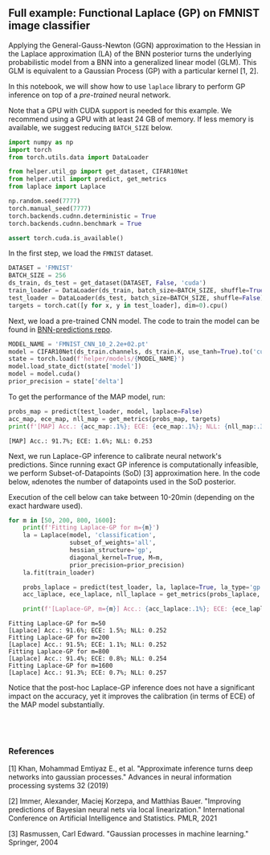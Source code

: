 ## Full example: Functional Laplace (GP) on FMNIST image classifier
Applying the General-Gauss-Newton (GGN) approximation to the Hessian in the Laplace approximation (LA) of the BNN posterior
turns the underlying probabilistic model from a BNN into a generalized linear model (GLM).
This GLM is equivalent to a Gaussian Process (GP) with a particular kernel [1, 2]. 

In this notebook, we will show how to use `laplace` library to perform GP inference on top of a *pre-trained* neural network.

Note that a GPU with CUDA support is needed for this example. We recommend using a GPU with at least 24 GB of memory. If less memory is available, we suggest reducing `BATCH_SIZE` below.
``` python
import numpy as np
import torch
from torch.utils.data import DataLoader

from helper.util_gp import get_dataset, CIFAR10Net
from helper.util import predict, get_metrics
from laplace import Laplace

np.random.seed(7777)
torch.manual_seed(7777)
torch.backends.cudnn.deterministic = True
torch.backends.cudnn.benchmark = True
```

``` python
assert torch.cuda.is_available()
```
In the first step, we load the `FMNIST` dataset.
``` python
DATASET = 'FMNIST'
BATCH_SIZE = 256
ds_train, ds_test = get_dataset(DATASET, False, 'cuda')
train_loader = DataLoader(ds_train, batch_size=BATCH_SIZE, shuffle=True)
test_loader = DataLoader(ds_test, batch_size=BATCH_SIZE, shuffle=False)
targets = torch.cat([y for x, y in test_loader], dim=0).cpu()
```
Next, we load a pre-trained CNN model. The code to train the model can be found in [BNN-predictions repo](https://github.com/AlexImmer/BNN-predictions).
``` python
MODEL_NAME = 'FMNIST_CNN_10_2.2e+02.pt'
model = CIFAR10Net(ds_train.channels, ds_train.K, use_tanh=True).to('cuda')
state = torch.load(f'helper/models/{MODEL_NAME}')
model.load_state_dict(state['model'])
model = model.cuda()
prior_precision = state['delta']
```
To get the performance of the MAP model, run:
``` python
probs_map = predict(test_loader, model, laplace=False)
acc_map, ece_map, nll_map = get_metrics(probs_map, targets)
print(f'[MAP] Acc.: {acc_map:.1%}; ECE: {ece_map:.1%}; NLL: {nll_map:.3}')
```
```
[MAP] Acc.: 91.7%; ECE: 1.6%; NLL: 0.253
```

Next, we run Laplace-GP inference to calibrate neural network's predictions. Since running exact GP inference is computationally infeasible, we perform Subset-of-Datapoints (SoD) [3] approximation here. In the code below, `m`denotes the number of datapoints used in the SoD posterior. 

Execution of the cell below can take between 10-20min (depending on the exact hardware used).

``` python
for m in [50, 200, 800, 1600]:
    print(f'Fitting Laplace-GP for m={m}')
    la = Laplace(model, 'classification',
                 subset_of_weights='all',
                 hessian_structure='gp',
                 diagonal_kernel=True, M=m,
                 prior_precision=prior_precision)
    la.fit(train_loader)

    probs_laplace = predict(test_loader, la, laplace=True, la_type='gp')
    acc_laplace, ece_laplace, nll_laplace = get_metrics(probs_laplace, targets)

    print(f'[Laplace-GP, m={m}] Acc.: {acc_laplace:.1%}; ECE: {ece_laplace:.1%}; NLL: {nll_laplace:.3}')
```

```
Fitting Laplace-GP for m=50
[Laplace] Acc.: 91.6%; ECE: 1.5%; NLL: 0.252
Fitting Laplace-GP for m=200
[Laplace] Acc.: 91.5%; ECE: 1.1%; NLL: 0.252 
Fitting Laplace-GP for m=800
[Laplace] Acc.: 91.4%; ECE: 0.8%; NLL: 0.254 
Fitting Laplace-GP for m=1600
[Laplace] Acc.: 91.3%; ECE: 0.7%; NLL: 0.257 
```

Notice that the post-hoc Laplace-GP inference does not have a significant impact on the accuracy, yet it improves the calibration (in terms of ECE) of the MAP model substantially.
<br />
<br />
<br />
<br />

### References
[1] Khan, Mohammad Emtiyaz E., et al. "Approximate inference turns deep networks into gaussian processes." Advances in neural information processing systems 32 (2019)

[2] Immer, Alexander, Maciej Korzepa, and Matthias Bauer. "Improving predictions of Bayesian neural nets via local linearization." International Conference on Artificial Intelligence and Statistics. PMLR, 2021

[3] Rasmussen, Carl Edward. "Gaussian processes in machine learning." Springer, 2004

